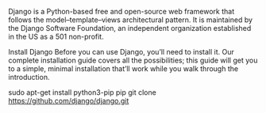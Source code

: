Django is a Python-based free and open-source web framework that follows the model–template–views architectural pattern. It is maintained by the Django Software Foundation, an independent organization established in the US as a 501 non-profit. 


Install Django
Before you can use Django, you’ll need to install it. Our complete installation guide covers all the possibilities; this guide will get you to a simple, minimal installation that’ll work while you walk through the introduction.


sudo apt-get install python3-pip
pip
git clone https://github.com/django/django.git
